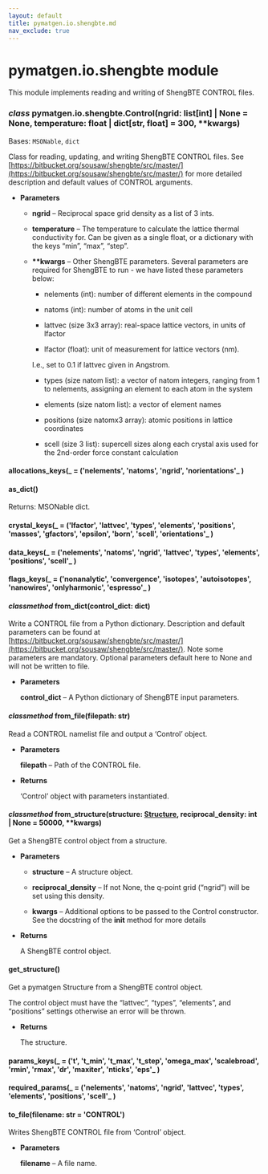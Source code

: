 ```yaml
---
layout: default
title: pymatgen.io.shengbte.md
nav_exclude: true
---
```


# pymatgen.io.shengbte module

This module implements reading and writing of ShengBTE CONTROL files.


### _class_ pymatgen.io.shengbte.Control(ngrid: list[int] | None = None, temperature: float | dict[str, float] = 300, \*\*kwargs)
Bases: `MSONable`, `dict`

Class for reading, updating, and writing ShengBTE CONTROL files.
See  [https://bitbucket.org/sousaw/shengbte/src/master/](https://bitbucket.org/sousaw/shengbte/src/master/) for more
detailed description and default values of CONTROL arguments.


* **Parameters**


    * **ngrid** – Reciprocal space grid density as a list of 3 ints.


    * **temperature** – The temperature to calculate the lattice thermal
    conductivity for. Can be given as a single float, or a dictionary
    with the keys “min”, “max”, “step”.


    * **\*\*kwargs** – Other ShengBTE parameters. Several parameters are required
    for ShengBTE to run - we have listed these parameters below:


        * nelements (int): number of different elements in the compound


        * natoms (int): number of atoms in the unit cell


        * lattvec (size 3x3 array): real-space lattice vectors, in units
    of lfactor


        * lfactor (float): unit of measurement for lattice vectors (nm).

        I.e., set to 0.1 if lattvec given in Angstrom.


        * types (size natom list): a vector of natom integers, ranging
    from 1 to nelements, assigning an element to each atom in the
    system


        * elements (size natom list): a vector of element names


        * positions (size natomx3 array): atomic positions in lattice
    coordinates


        * scell (size 3 list): supercell sizes along each crystal axis
    used for the 2nd-order force constant calculation




#### allocations_keys(_ = ('nelements', 'natoms', 'ngrid', 'norientations'_ )

#### as_dict()
Returns: MSONable dict.


#### crystal_keys(_ = ('lfactor', 'lattvec', 'types', 'elements', 'positions', 'masses', 'gfactors', 'epsilon', 'born', 'scell', 'orientations'_ )

#### data_keys(_ = ('nelements', 'natoms', 'ngrid', 'lattvec', 'types', 'elements', 'positions', 'scell'_ )

#### flags_keys(_ = ('nonanalytic', 'convergence', 'isotopes', 'autoisotopes', 'nanowires', 'onlyharmonic', 'espresso'_ )

#### _classmethod_ from_dict(control_dict: dict)
Write a CONTROL file from a Python dictionary. Description and default
parameters can be found at
[https://bitbucket.org/sousaw/shengbte/src/master/](https://bitbucket.org/sousaw/shengbte/src/master/).
Note some parameters are mandatory. Optional parameters default here to
None and will not be written to file.


* **Parameters**

    **control_dict** – A Python dictionary of ShengBTE input parameters.



#### _classmethod_ from_file(filepath: str)
Read a CONTROL namelist file and output a ‘Control’ object.


* **Parameters**

    **filepath** – Path of the CONTROL file.



* **Returns**

    ‘Control’ object with parameters instantiated.



#### _classmethod_ from_structure(structure: [Structure](pymatgen.core.structure.md#pymatgen.core.structure.Structure), reciprocal_density: int | None = 50000, \*\*kwargs)
Get a ShengBTE control object from a structure.


* **Parameters**


    * **structure** – A structure object.


    * **reciprocal_density** – If not None, the q-point grid (“ngrid”) will be
    set using this density.


    * **kwargs** – Additional options to be passed to the Control constructor.
    See the docstring of the __init__ method for more details



* **Returns**

    A ShengBTE control object.



#### get_structure()
Get a pymatgen Structure from a ShengBTE control object.

The control object must have the “lattvec”, “types”, “elements”, and
“positions” settings otherwise an error will be thrown.


* **Returns**

    The structure.



#### params_keys(_ = ('t', 't_min', 't_max', 't_step', 'omega_max', 'scalebroad', 'rmin', 'rmax', 'dr', 'maxiter', 'nticks', 'eps'_ )

#### required_params(_ = ('nelements', 'natoms', 'ngrid', 'lattvec', 'types', 'elements', 'positions', 'scell'_ )

#### to_file(filename: str = 'CONTROL')
Writes ShengBTE CONTROL file from ‘Control’ object.


* **Parameters**

    **filename** – A file name.